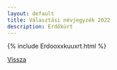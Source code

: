 ```yaml
---
layout: default
title: Választási névjegyzék 2022
description: Erdőkürt
---
```


{% include Erdooxxkuuxrt.html %}

[Vissza](./)